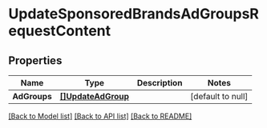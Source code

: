 # UpdateSponsoredBrandsAdGroupsRequestContent

## Properties
Name | Type | Description | Notes
------------ | ------------- | ------------- | -------------
**AdGroups** | [**[]UpdateAdGroup**](UpdateAdGroup.md) |  | [default to null]

[[Back to Model list]](../README.md#documentation-for-models) [[Back to API list]](../README.md#documentation-for-api-endpoints) [[Back to README]](../README.md)


